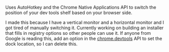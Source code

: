 Uses AutoHotkey and the Chrome Native Applications API to switch the position of your dev tools shelf based on your browser side.

I made this because I have a vertical monitor and a horizontal monitor and I got tired of manually switching it. Currently working on building an installer that fills in registry options so other people can use it. 
If anyone from Google is reading this, add an option in the [chrome.devtools](https://developer.chrome.com/docs/extensions/reference/api/devtools/panels) API to set the dock location,
so I can delete this.
